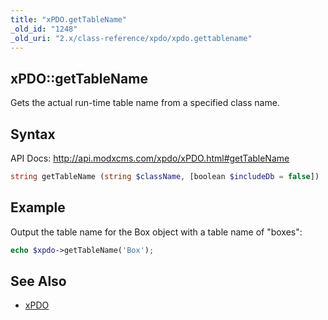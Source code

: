 ```yaml
---
title: "xPDO.getTableName"
_old_id: "1248"
_old_uri: "2.x/class-reference/xpdo/xpdo.gettablename"
---
```


## xPDO::getTableName

Gets the actual run-time table name from a specified class name.

## Syntax

API Docs: <http://api.modxcms.com/xpdo/xPDO.html#getTableName>

``` php
string getTableName (string $className, [boolean $includeDb = false])
```

## Example

Output the table name for the Box object with a table name of "boxes":

``` php
echo $xpdo->getTableName('Box');
```

## See Also

- [xPDO](extending-modx/xpdo "xPDO")
